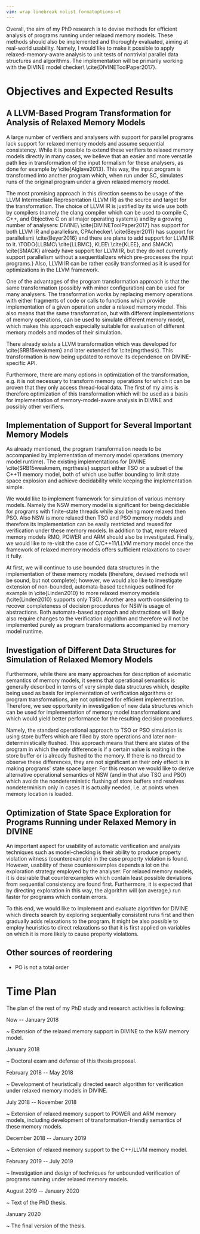 ```yaml
---
vim: wrap linebreak nolist formatoptions-=t
---
```


Overall, the aim of my PhD research is to devise methods for efficient analysis of programs running under relaxed memory models.
These methods should also be implemented and thoroughly evaluated, aiming at real-world usability.
Namely, I would like to make it possible to apply relaxed-memory-aware analysis to unit tests of nontrivial parallel data structures and algorithms.
The implementation will be primarily working with the DIVINE model checker\ \cite{DIVINEToolPaper2017}.

# Objectives and Expected Results

## A LLVM-Based Program Transformation for Analysis of Relaxed Memory Models

A large number of verifiers and analysers with support for parallel programs lack support for relaxed memory models and assume sequential consistency.
While it is possible to extend these verifiers to relaxed memory models directly in many cases, we believe that an easier and more versatile path lies in transformation of the input formalism for these analysers, as done for example by \cite{Alglave2013}.
This way, the input program is transformed into another program which, when run under SC, simulates runs of the original program under a given relaxed memory model.

The most promising approach in this direction seems to be usage of the LLVM Intermediate Representation (LLVM IR) as the source and target for the transformation.
The choice of LLVM IR is justified by its wide use both by compilers (namely the clang compiler which can be used to compile C, C++, and Objective C on all major operating systems) and by a growing number of analysers: DIVINE\ \cite{DIVINEToolPaper2017} has support for both LLVM IR and parallelism, CPAchecker\ \cite{Beyer2011} has support for parallelism\ \cite{Beyer2016} and there are plans to add support for LLVM IR to it.
\TODO{LLBMC\ \cite{LLBMC}, KLEE\ \cite{KLEE}, and SMACK\ \cite{SMACK} already have support for LLVM IR, but they do not currently support parallelism without a sequentializers which pre-processes the input programs.}
Also, LLVM IR can be rather easily transformed as it is used for optimizations in the LLVM framework.

One of the advantages of the program transformation approach is that the same transformation (possibly with minor configuration) can be used for many analysers.
The transformation works by replacing memory operations with either fragments of code or calls to functions which provide implementation of a given operation under a relaxed memory model.
This also means that the same transformation, but with different implementations of memory operations, can be used to simulate different memory model, which makes this approach especially suitable for evaluation of different memory models and modes of their simulation.

There already exists a LLVM transformation which was developed for \cite{SRB15weakmem} and later extended for \cite{mgrthesis}.
This transformation is now being updated to remove its dependence on DIVINE-specific API.

Furthermore, there are many options in optimization of the transformation, e.g. it is not necessary to transform memory operations for which it can be proven that they only access thread-local data. The first of my aims is therefore optimization of this transformation which will be used as a basis for implementation of memory-model-aware analysis in DIVINE and possibly other verifiers.

## Implementation of Support for Several Important Memory Models

As already mentioned, the program transformation needs to be accompanied by implementation of memory model operations (memory model runtime).
The existing implementations for DIVINE \cite{SRB15weakmem, mgrthesis} support either TSO or a subset of the C++11 memory model, both of which use buffer bounding to limit state space explosion and achieve decidability while keeping the implementation simple.

We would like to implement framework for simulation of various memory models.
Namely the NSW memory model is significant for being decidable for programs with finite-state threads while also being more relaxed then PSO.
Also NSW is more relaxed then TSO and PSO memory models and therefore its implementation can be easily restricted and reused for verification under these memory models.
In addition to that, more relaxed memory models RMO, POWER and ARM should also be investigated.
Finally, we would like to re-visit the case of C/C++11/LLVM memory model once the framework of relaxed memory models offers sufficient relaxations to cover it fully.

At first, we will continue to use bounded data structures in the implementation of these memory models (therefore, devised methods will be sound, but not complete); however, we would also like to investigate extension of non-bounded, automata-based techniques outlined for example in \cite{Linden2010} to more relaxed memory models (\cite{Linden2010} supports only TSO).
Another area worth considering to recover completeness of decision procedures for NSW is usage of abstractions.
Both automata-based approach and abstractions will likely also require changes to the verification algorithm and therefore will not be implemented purely as program transformations accompanied by memory model runtime.

## Investigation of Different Data Structures for Simulation of Relaxed Memory Models

Furthermore, while there are many approaches for description of axiomatic semantics of memory models, it seems that operational semantics is generally described in terms of very simple data structures which, despite being used as basis for implementation of verification algorithms or program transformations, are not optimized for efficient implementation.
Therefore, we see opportunity in investigation of new data structures which can be used for implementation of memory model transformations and which would yield better performance for the resulting decision procedures.

Namely, the standard operational approach to TSO or PSO simulation is using store buffers which are filled by store operations and later non-deterministically flushed.
This approach means that there are states of the program in which the only difference is if a certain value is waiting in the store buffer or is already flushed to the memory.
If there is no thread to observe these differences, they are not significant an their only effect is in making programs' state space larger.
For this reason we would like to derive alternative operational semantics of NSW (and in that also TSO and PSO) which avoids the nondeterministic flushing of store buffers and resolves nondeterminism only in cases it is actually needed, i.e. at points when memory location is loaded.

## Optimization of State Space Exploration for Programs Running under Relaxed Memory in DIVINE

An important aspect for usability of automatic verification and analysis techniques such as model-checking is their ability to produce property violation witness (counterexample) in the case property violation is found.
However, usability of these counterexamples depends a lot on the exploration strategy employed by the analyser.
For relaxed memory models, it is desirable that counterexamples which contain least possible deviations from sequential consistency are found first.
Furthermore, it is expected that by directing exploration in this way, the algorithm will (on average,) run faster for programs which contain errors.

To this end, we would like to implement and evaluate algorithm for DIVINE which directs search by exploring sequentially consistent runs first and then gradually adds relaxations to the program.
It might be also possible to employ heuristics to direct relaxations so that it is first applied on variables on which it is more likely to cause property violations.

## Other sources of reordering

-   PO is not a total order

# Time Plan

The plan of the rest of my PhD study and research activities is following:

Now -- January 2018

~   Extension of the relaxed memory support in DIVINE to the NSW memory model.

January 2018

~   Doctoral exam and defense of this thesis proposal.

February 2018 -- May 2018

~   Development of heuristically directed search algorithm for verification under relaxed memory models in DIVINE.

July 2018 -- November 2018

~   Extension of relaxed memory support to POWER and ARM memory models, including development of transformation-friendly semantics of these memory models.

December 2018 -- January 2019

~   Extension of relaxed memory support to the C++/LLVM memory model.

February 2019 -- July 2019

~   Investigation and design of techniques for unbounded verification of programs running under relaxed memory models.

August 2019 -- January 2020

~   Text of the PhD thesis.

January 2020

~   The final version of the thesis.
